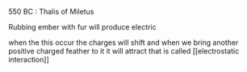 


550 BC : Thalis of Miletus

Rubbing ember with fur will produce electric

when the this occur the charges will shift and when we bring another positive charged feather to it it will attract that is called [[electrostatic interaction]]






